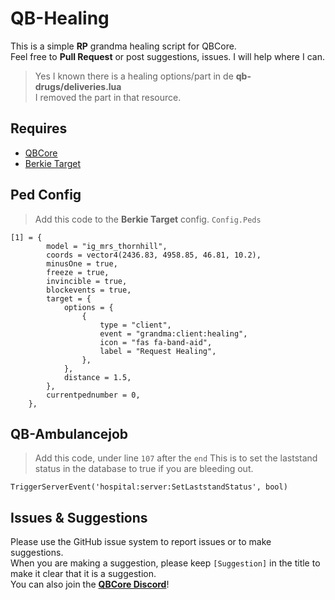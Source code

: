 # QB-Healing
This is a simple **RP** grandma healing script for QBCore.  
Feel free to **Pull Request** or post suggestions, issues. I will help where I can.

> Yes I known there is a healing options/part in de **qb-drugs/deliveries.lua**  
I removed the part in that resource.

## Requires
- [QBCore](https://github.com/qbcore-framework/qb-core)
- [Berkie Target](https://github.com/BerkieBb/berkie-target)

## Ped Config
> Add this code to the **Berkie Target** config. `Config.Peds`
```
[1] = {
		model = "ig_mrs_thornhill",
		coords = vector4(2436.83, 4958.85, 46.81, 10.2),
		minusOne = true,
		freeze = true,
		invincible = true,
		blockevents = true,
		target = {
			options = {
				{
					type = "client",
					event = "grandma:client:healing",
					icon = "fas fa-band-aid",
					label = "Request Healing",
				},
			},
			distance = 1.5,
		},
		currentpednumber = 0,
	},
```

## QB-Ambulancejob
> Add this code, under line `107` after the `end` This is to set the laststand status in the database to true if you are bleeding out.
```
TriggerServerEvent('hospital:server:SetLaststandStatus', bool)
```

## Issues & Suggestions
Please use the GitHub issue system to report issues or to make suggestions.  
When you are making a suggestion, please keep `[Suggestion]` in the title to make it clear that it is a suggestion.  
You can also join the **[QBCore Discord](https://discord.gg/qbcore)**!